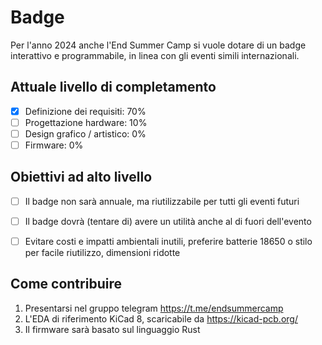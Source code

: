 # Badge

Per l'anno 2024 anche l'End Summer Camp si vuole dotare di un badge interattivo e programmabile, in linea con gli eventi simili internazionali.

## Attuale livello di completamento

- [x] Definizione dei requisiti: 70%
- [ ] Progettazione hardware: 10%
- [ ] Design grafico / artistico: 0%
- [ ] Firmware: 0%

## Obiettivi ad alto livello

- [ ] Il badge non sarà annuale, ma riutilizzabile per tutti gli eventi futuri
- [ ] Il badge dovrà (tentare di) avere un utilità anche al di fuori dell'evento
- [ ] Evitare costi e impatti ambientali inutili, preferire batterie 18650 o stilo per facile riutilizzo, dimensioni ridotte


## Come contribuire

1. Presentarsi nel gruppo telegram https://t.me/endsummercamp
1. L'EDA di riferimento KiCad 8, scaricabile da https://kicad-pcb.org/
1. Il firmware sarà basato sul linguaggio Rust

